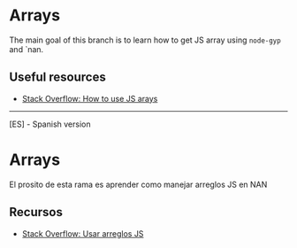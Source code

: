 # Arrays
The main goal of this branch is to learn how to get JS array using `node-gyp` and `nan.

## Useful resources
- [Stack Overflow: How to use JS arays](https://stackoverflow.com/questions/40029463/using-nan-to-create-array-in-node-js-add-on-code)

---
[ES] - Spanish version
# Arrays
El prosito de esta rama es aprender como manejar arreglos JS en NAN

## Recursos
- [Stack Overflow: Usar arreglos JS](https://stackoverflow.com/questions/40029463/using-nan-to-create-array-in-node-js-add-on-code)

